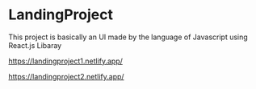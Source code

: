 # LandingProject

This project is basically an UI made by the language of Javascript using React.js Libaray

https://landingproject1.netlify.app/

https://landingproject2.netlify.app/

